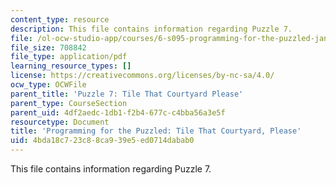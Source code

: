 ```yaml
---
content_type: resource
description: This file contains information regarding Puzzle 7.
file: /ol-ocw-studio-app/courses/6-s095-programming-for-the-puzzled-january-iap-2018/4bda18c723c88ca939e5ed0714dabab0_MIT6_S095IAP18_Puzzle_7.pdf
file_size: 708842
file_type: application/pdf
learning_resource_types: []
license: https://creativecommons.org/licenses/by-nc-sa/4.0/
ocw_type: OCWFile
parent_title: 'Puzzle 7: Tile That Courtyard Please'
parent_type: CourseSection
parent_uid: 4df2aedc-1db1-f2b4-677c-c4bba56a3e5f
resourcetype: Document
title: 'Programming for the Puzzled: Tile That Courtyard, Please'
uid: 4bda18c7-23c8-8ca9-39e5-ed0714dabab0
---
```

This file contains information regarding Puzzle 7.